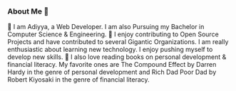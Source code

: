 ### About Me 👋
🔭 I am Adiyya, a Web Developer. I am also Pursuing my Bachelor in Computer Science & Engineering.
🌱 I enjoy contributing to Open Source Projects and have contributed to several Gigantic Organizations. I am really enthusiastic about learning new technology. I enjoy pushing myself to develop new skills.
👯 I also love reading books on personal development & financial literacy. My favorite ones are The Compound Effect by Darren Hardy in the genre of personal development and Rich Dad Poor Dad by Robert Kiyosaki in the genre of financial literacy.
<!--
**Adiconquerors/Adiconquerors** is a ✨ _special_ ✨ repository because its `README.md` (this file) appears on your GitHub profile.

Here are some ideas to get you started:

- 🔭 I am Adiyya, a Web Developer. I am also Pursuing my Bachelor in Computer Science & Engineering.
- 🌱 I enjoy contributing to Open Source Projects and have contributed to several Gigantic Organizations. I am really enthusiastic about learning new technology. I enjoy pushing myself to develop new skills.
- 👯 I also love reading books on personal development & financial literacy. My favorite ones are The Compound Effect by Darren Hardy in the genre of personal development and Rich Dad Poor Dad by Robert Kiyosaki in the genre of financial literacy.
- 🤔 I’m looking for help with ...
- 💬 Ask me about ...
- 📫 How to reach me: ...
- 😄 Pronouns: ...
- ⚡ Fun fact: ...
-->
